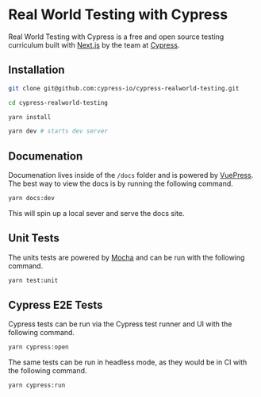 # Real World Testing with Cypress

Real World Testing with Cypress is a free and open source testing curriculum built with [Next.js](https://nextjs.org) by the team at [Cypress](https://www.cypress.io/).

## Installation

```bash
git clone git@github.com:cypress-io/cypress-realworld-testing.git

cd cypress-realworld-testing

yarn install

yarn dev # starts dev server
```

## Documenation

Documenation lives inside of the `/docs` folder and is powered by [VuePress](https://vuepress.vuejs.org). The best way to view the docs is by running the following command.

```bash
yarn docs:dev
```

This will spin up a local sever and serve the docs site.

## Unit Tests

The units tests are powered by [Mocha](https://mochajs.org/) and can be run with the following command.

```bash
yarn test:unit
```

## Cypress E2E Tests

Cypress tests can be run via the Cypress test runner and UI with the following command.

```bash
yarn cypress:open
```

The same tests can be run in headless mode, as they would be in CI with the following command.

```bash
yarn cypress:run
```
